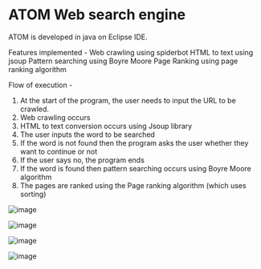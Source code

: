 # ATOM Web search engine 

ATOM is developed in java on Eclipse IDE.

Features implemented -
Web crawling using spiderbot
HTML to text using jsoup
Pattern searching using Boyre Moore
Page Ranking using page ranking algorithm

Flow of execution -
1. At the start of the program, the user needs to input the URL to be crawled.
2. Web crawling occurs 
3. HTML to text conversion occurs using Jsoup library
4. The user inputs the word to be searched
5. If the word is not found then the program asks the user whether they want to continue or not
6. If the user says no, the program ends
7. If the word is found then pattern searching occurs using Boyre Moore algorithm
8. The pages are ranked using the Page ranking algorithm (which uses sorting)

![image](https://user-images.githubusercontent.com/25521650/144173525-16aeda54-0823-41bb-be6b-ced4e257c827.png)

![image](https://user-images.githubusercontent.com/25521650/144173575-a390ff2b-fe5d-44c3-bce2-cecb3d3a3fcd.png)

![image](https://user-images.githubusercontent.com/25521650/144173632-783d9951-7896-45be-840f-56194f52b7df.png)

![image](https://user-images.githubusercontent.com/25521650/144173650-30b6233d-5c72-4580-b038-913ff04eebfb.png)
